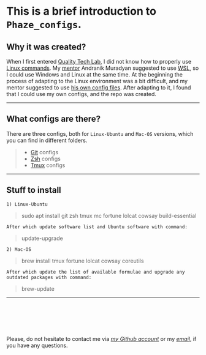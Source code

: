 # __This is a brief introduction to `Phaze_configs`.__

## Why it was created?
When I first entered [Quality Tech Lab](https://www.qt-lab.com/), I did not know how to properly use [Linux commands](https://ubuntu.com/tutorials/command-line-for-beginners#5-moving-and-manipulating-files). My [mentor](https://github.com/amuradyan) Andranik Muradyan suggested to use [WSL](https://en.wikipedia.org/wiki/Windows_Subsystem_for_Linux), so I could use Windows and Linux at the same time. At the beginning the process of adapting to the Linux environment was a bit difficult, and my mentor suggested to use [his own config files](https://github.com/amuradyan/dotfiles). After adapting to it, I found that I could use my own configs, and the repo was created.

---

## What configs are there?
There are three configs, both for `Linux-Ubuntu` and `Mac-OS` versions, which you can find in different folders.

> * [Git](https://git-scm.com/) configs
> * [Zsh](https://en.wikipedia.org/wiki/Z_shell) configs
> * [Tmux](https://en.wikipedia.org/wiki/Tmux) configs

---

## Stuff to install
    1) Linux-Ubuntu
> sudo apt install git zsh tmux mc fortune lolcat cowsay build-essential

    After which update software list and Ubuntu software with command:
> update-upgrade

    2) Mac-OS
> brew install tmux fortune lolcat cowsay coreutils

    After which update the list of available formulae and upgrade any outdated packages with command:
> brew-update

---
\
\
\
\
\
Please, do not hesitate to contact me via _[my Github account](https://github.com/Chalyan)_ or my _[email](gorchalyan@gmail.com)_, if you have any questions.